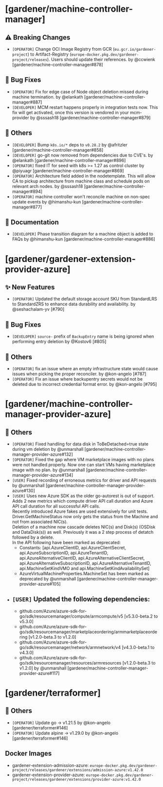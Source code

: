 # [gardener/machine-controller-manager]

## ⚠️ Breaking Changes

- `[OPERATOR]` Change OCI Image Registry from GCR (`eu.gcr.io/gardener-project`) to Artifact-Registry (`europe-docker.pkg.dev/gardener-project/releases`). Users should update their references. by @ccwienk [gardener/machine-controller-manager#878]
## 🐛 Bug Fixes

- `[OPERATOR]` Fix for edge case of Node object deletion missed during machine termination. by @elankath [gardener/machine-controller-manager#887]
- `[DEVELOPER]` MCM restart happens properly in integration tests now. This fix will get activated, once this version is vendored in your mcm-provider by @sssash18 [gardener/machine-controller-manager#879]
## 🏃 Others

- `[DEVELOPER]` Bump `k8s.io/*` deps to `v0.28.2` by @afritzler [gardener/machine-controller-manager#858]
- `[DEVELOPER]` go-git now removed from dependencies due to CVE's. by @elankath [gardener/machine-controller-manager#896]
- `[OPERATOR]` fixed IT for seed with k8s >= 1.27 as control cluster  by @piyuagr [gardener/machine-controller-manager#869]
- `[OPERATOR]` Architecture field added in the nodetemplate. This will allow CA to pickup architecture from machine class and schedule pods on relevant arch nodes. by @sssash18 [gardener/machine-controller-manager#894]
- `[OPERATOR]` machine controller won't reconcile machine on non-spec update events by @himanshu-kun [gardener/machine-controller-manager#877]
## 📖 Documentation

- `[DEVELOPER]` Phase transition diagram for a machine object is added to FAQs by @himanshu-kun [gardener/machine-controller-manager#886]
# [gardener/gardener-extension-provider-azure]

## ✨ New Features

- `[OPERATOR]` Updated the default storage account SKU from StandardLRS to StandardZRS to enhance data durability and availability. by @seshachalam-yv [#790]
## 🐛 Bug Fixes

- `[DEVELOPER]` `source-` prefix of `BackupEntry` name is being ignored when performing entry deletion by @Kostov6 [#805]
## 🏃 Others

- `[OPERATOR]` fix an issue where an empty infrastructure state would cause issues when picking the proper reconciler. by @kon-angelo [#787]
- `[OPERATOR]` Fix an issue where backupentry secrets would not be deleted due to incorrect credential format error. by @kon-angelo [#795]
# [gardener/machine-controller-manager-provider-azure]

## 🏃 Others

- `[OPERATOR]` Fixed handling for data disk in ToBeDetached=true state during vm deletion by @unmarshall [gardener/machine-controller-manager-provider-azure#132]
- `[OPERATOR]` Fixed the gap where VM marketplace images with no plans were not handled properly. Now one can start VMs having marketplace image with no plan. by @unmarshall [gardener/machine-controller-manager-provider-azure#134]
- `[USER]` Fixed recording of erroneous metrics for driver and API requests by @unmarshall [gardener/machine-controller-manager-provider-azure#130]
- `[USER]` Uses new Azure SDK as the older go-autorest is out of support.   
  Adds 2 new metrics which compute driver API call duration and Azure API call duration for all successful API calls.  
  Recently introduced Azure fakes are used extensively for unit tests.  
  Driver.GetMachineStatus now only gets the status from the Machine and not from associated NIC(s).  
  Deletion of a machine now cascade deletes NIC(s) and Disk(s) (OSDisk and DataDisk(s)) as well. Previously it was a 2 step process of detatch followed by a delete.  
  In the API following have been marked as deprecated:  
  - Constants: [api.AzureClientID, api.AzureClientSecret, api.AzureSubscriptionID, api.AzureTenantID, api.AzureAlternativeClientID, api.AzureAlternativeClientSecret, api.AzureAlternativeSubscriptionID, api.AzureAlternativeTenantID, api.MachineSetKindVMO and api.MachineSetKindAvailabilitySet]  
  - AzureVirtualMachineProperties.MachineSet has been marked as deprecated by @unmarshall [gardener/machine-controller-manager-provider-azure#105]
- `[USER]` Updated the following dependencies:  
  --------------------------------------------------------------------------------------------------------------  
  * github.com/Azure/azure-sdk-for-go/sdk/resourcemanager/compute/armcompute/v5 [v5.3.0-beta.2 to v5.3.0]  
  * github.com/Azure/azure-sdk-for-go/sdk/resourcemanager/marketplaceordering/armmarketplaceordering [v1.2.0-beta.3 to v1.2.0]  
  * github.com/Azure/azure-sdk-for-go/sdk/resourcemanager/network/armnetwork/v4 [v4.3.0-beta.1 to v4.3.0]  
  * github.com/Azure/azure-sdk-for-go/sdk/resourcemanager/resources/armresources [v1.2.0-beta.3 to v1.2.0] by @unmarshall [gardener/machine-controller-manager-provider-azure#117]
# [gardener/terraformer]

## 🏃 Others

- `[OPERATOR]` Update go -> v1.21.5 by @kon-angelo [gardener/terraformer#146]
- `[OPERATOR]` Update alpine -> v1.29.0 by @kon-angelo [gardener/terraformer#146]

## Docker Images
- gardener-extension-admission-azure: `europe-docker.pkg.dev/gardener-project/releases/gardener/extensions/admission-azure:v1.42.0`
- gardener-extension-provider-azure: `europe-docker.pkg.dev/gardener-project/releases/gardener/extensions/provider-azure:v1.42.0`
